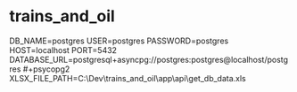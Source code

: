 # trains_and_oil
DB_NAME=postgres
USER=postgres
PASSWORD=postgres
HOST=localhost
PORT=5432
DATABASE_URL=postgresql+asyncpg://postgres:postgres@localhost/postgres #+psycopg2
XLSX_FILE_PATH=C:\\Dev\\trains_and_oil\\app\\api\\get_db_data.xls
